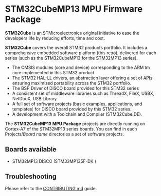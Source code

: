 # STM32CubeMP13 MPU Firmware Package

**STM32Cube** is an STMicroelectronics original initiative to ease the developers life by reducing efforts, time and cost.

**STM32Cube** covers the overall STM32 products portfolio. It includes a comprehensive embedded software platform (this repo), delivered for each series (such as the STM32CubeMP13 for the STM32MP13 series).
   * The CMSIS modules (core and device) corresponding to the ARM tm core implemented in this STM32 product
   * The STM32 HAL-LL drivers, an abstraction layer offering a set of APIs ensuring maximized portability across the STM32 portfolio.
   * The BSP Driver of DISCO board provided for this STM32 series 
   * A consistent set of middleware libraries such as ThreadX, FileX, USBX, NetDuoX, USB Library 
   * A full set of software projects (basic examples, applications, and templates)  for DISCO board provided by this STM32 series.
   * A development with a Toolchain and Compiler (STM32CubeIDE).
      
The **STM32CubeMP13 MPU Package** projects are directly running on Cortex-A7 of the STM32MP13 series boards. You can find in each Projects/*Board name* directories a set of software projects.

## Boards available
  * STM32MP13 DISCO (STM32MP135F-DK )
   
## Troubleshooting

Please refer to the [CONTRIBUTING.md](CONTRIBUTING.md) guide.